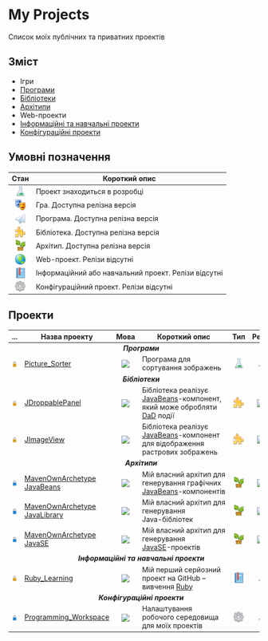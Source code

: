# My Projects

Список моїх публічних та приватних проектів

## Зміст  

+ Ігри
+ <a href="#applications">Програми</a>
+ <a href="#libraries">Бібліотеки</a>
+ <a href="#archetype">Архітипи</a>
+ Web-проекти
+ <a href="#info_and_learning">Інформаційні та навчальні проекти</a>
+ <a href="#config">Конфігураційні проекти</a>

## Умовні позначення

| Стан | Короткий опис |
| :-:  |      ---      |
| <img width="22" valign="middle" title="В розробці" src="/icons/dev.png"> | Проект знаходиться в розробці |
| <img width="22" valign="middle" title="Гра" src="/icons/game.png"> | Гра. Доступна релізна версія |
| <img width="22" valign="middle" title="Програма" src="/icons/app.png"> | Програма. Доступна релізна версія |
| <img width="22" valign="middle" title="Бібліотека" src="/icons/lib.png"> | Бібліотека. Доступна релізна версія |
| <img width="22" valign="middle" title="Архітип" src="/icons/archetype.png"> | Архітип. Доступна релізна версія |
| <img width="22" valign="middle" title="Web-проект" src="/icons/web.png"> | Web-проект. Релізи відсутні |
| <img width="22" valign="middle" title="Інформаційний/навчальний проект" src="/icons/info.png"> | Інформаційний або навчальний проект. Релізи відсутні |
| <img width="22" valign="middle" title="Конфігураційний проект" src="/icons/config.png"> | Конфігураційний проект. Релізи відсутні |

## Проекти

<table>
    <!-- Заголовок -->
    <thead>
        <tr>
            <th>...</th>
            <th>Назва проекту</th>
            <th>Мова</th>
            <th>Короткий опис</th>
            <th>Тип</th>
            <th>Реліз</th>
        </tr>
    </thead>
    <!-- Тіло таблиці -->
    <tbody align="center">
            <!-- Програми -->
        <tr>
            <td name="applications" colspan="6"><i><b>Програми</b></i></td>
        </tr>
            <!-- Picture_Sorter -->
        <tr>
            <td><img width="22" valign="middle" title="Публічний проект" src="/icons/unlock.png"></td>
            <td align="left"><a href="https://github.com/RutarAndriy/Picture_Sorter">Picture_Sorter</a></td>
            <td><img valign="middle" src="https://img.shields.io/badge/-java-B07219"></td>
            <td align="left">Програма для сортування зображень</td>
            <td><img width="22" valign="middle" title="В розробці" src="/icons/dev.png"></td>
            <td>...</td>
        </tr>
            <!-- Бібліотеки -->
        <tr>
            <td name="libraries" colspan="6"><i><b>Бібліотеки</b></i></td>
        </tr>
            <!-- JDroppablePanel -->
        <tr>
            <td><img width="22" valign="middle" title="Публічний проект" src="/icons/unlock.png"></td>
            <td align="left"><a href="https://github.com/RutarAndriy/JDroppablePanel">JDroppablePanel</a></td>
            <td><img valign="middle" src="https://img.shields.io/badge/-java-B07219"></td>
            <td align="left">Бібліотека реалізує <a href="https://uk.wikipedia.org/wiki/JavaBeans">JavaBeans</a>-компонент, який може обробляти <a href="https://uk.wikipedia.org/wiki/Drag-and-drop">DaD</a> події</td>
            <td><img width="22" valign="middle" title="Бібліотека" src="/icons/lib.png"></td>
            <td><a href="https://github.com/RutarAndriy/JDroppablePanel/releases">
                <img valign="middle" src="https://img.shields.io/github/v/release/RutarAndriy/JDroppablePanel?label=%20&color=333333"></a></td>
        </tr>
            <!-- JImageView -->
        <tr>
            <td><img width="22" valign="middle" title="Публічний проект" src="/icons/unlock.png"></td>
            <td align="left"><a href="https://github.com/RutarAndriy/JImageView">JImageView</a></td>
            <td><img valign="middle" src="https://img.shields.io/badge/-java-B07219"></td>
            <td align="left">Бібліотека реалізує <a href="https://uk.wikipedia.org/wiki/JavaBeans">JavaBeans</a>-компонент для відображення растрових зображень</td>
            <td><img width="22" valign="middle" title="Бібліотека" src="/icons/lib.png"></td>
            <td><a href="https://github.com/RutarAndriy/JImageView/releases">
                <img valign="middle" src="https://img.shields.io/github/v/release/RutarAndriy/JImageView?label=%20&color=333333"></a></td>
        </tr>        
            <!-- Архітипи -->
        <tr>
            <td name="archetype" colspan="6"><i><b>Архітипи</b></i></td>
        </tr>
            <!-- MavenOwnArchetype_JavaBeans -->
        <tr>
            <td><img width="22" valign="middle" title="Приватний проект" src="/icons/lock.png"></td>
            <td align="left"><a href="https://github.com/RutarAndriy/MavenOwnArchetype_JavaBeans">MavenOwnArchetype<br/>JavaBeans</a></td>
            <td><img valign="middle" src="https://img.shields.io/badge/-java-B07219"></td>
            <td align="left">Мій власний архітип для генерування графічних <a href="https://uk.wikipedia.org/wiki/JavaBeans">JavaBeans</a>-компонентів</td>
            <td><img width="22" valign="middle" title="Архітип" src="/icons/archetype.png"></td>
            <td><a href="https://github.com/RutarAndriy/MavenOwnArchetype_JavaBeans/releases">
                <img valign="middle" src="https://img.shields.io/badge/-v4.1.1-333333"></a></td>
        </tr>
            <!-- MavenOwnArchetype_JavaLibrary -->
        <tr>
            <td><img width="22" valign="middle" title="Приватний проект" src="/icons/lock.png"></td>
            <td align="left"><a href="https://github.com/RutarAndriy/MavenOwnArchetype_JavaLibrary">MavenOwnArchetype<br/>JavaLibrary</a></td>
            <td><img valign="middle" src="https://img.shields.io/badge/-java-B07219"></td>
            <td align="left">Мій власний архітип для генерування</br>Java-бібліотек</td>
            <td><img width="22" valign="middle" title="Архітип" src="/icons/archetype.png"></td>
            <td><a href="https://github.com/RutarAndriy/MavenOwnArchetype_JavaLibrary/releases">
                <img valign="middle" src="https://img.shields.io/badge/-v4.1.0-333333"></a></td>
        </tr>
            <!-- MavenOwnArchetype_JavaSE -->
        <tr>
            <td><img width="22" valign="middle" title="Приватний проект" src="/icons/lock.png"></td>
            <td align="left"><a href="https://github.com/RutarAndriy/MavenOwnArchetype_JavaSE">MavenOwnArchetype<br/>JavaSE</a></td>
            <td><img valign="middle" src="https://img.shields.io/badge/-java-B07219"></td>
            <td align="left">Мій власний архітип для генерування</br><a href="https://uk.wikipedia.org/wiki/Java_SE">JavaSE</a>-проектів</td>
            <td><img width="22" valign="middle" title="Архітип" src="/icons/archetype.png"></td>
            <td><a href="https://github.com/RutarAndriy/MavenOwnArchetype_JavaSE/releases">
                <img valign="middle" src="https://img.shields.io/badge/-v4.1.0-333333"></a></td>
        </tr>
            <!-- Інформаційні та навчальні проекти -->
        <tr>
            <td name="info_and_learning" colspan="6"><i><b>Інформаційні та навчальні проекти</b></i></td>
        </tr>
            <!-- Ruby_Learning -->
        <tr>
            <td><img width="22" valign="middle" title="Публічний проект" src="/icons/unlock.png"></td>
            <td align="left"><a href="https://github.com/RutarAndriy/Ruby_Learning">Ruby_Learning</a></td>
            <td><img valign="middle" src="https://img.shields.io/badge/-ruby-701516"></td>
            <td align="left">Мій перший серйозний проект на GitHub – вивчення <a href="https://uk.wikipedia.org/wiki/Ruby">Ruby</a></td>
            <td><img width="22" valign="middle" title="Навчальний проект" src="/icons/info.png"></td>
            <td>...</td>
        </tr>
            <!-- Конфігураційні проекти -->
        <tr>
            <td name="config" colspan="6"><i><b>Конфігураційні проекти</b></i></td>
        </tr>
            <!-- Programming_Workspace -->
        <tr>
            <td><img width="22" valign="middle" title="Приватний проект" src="/icons/lock.png"></td>
            <td align="left"><a href="https://github.com/RutarAndriy/Programming_Workspace">Programming_Workspace</a></td>
            <td><img valign="middle" src="https://img.shields.io/badge/-. . .-333333"></td>
            <td align="left">Налаштування робочого середовища для моїх проектів</td>
            <td><img width="22" valign="middle" title="Конфігураційний проект" src="/icons/config.png"></td>
            <td>...</td>
        </tr>
    </tbody>
</table>

